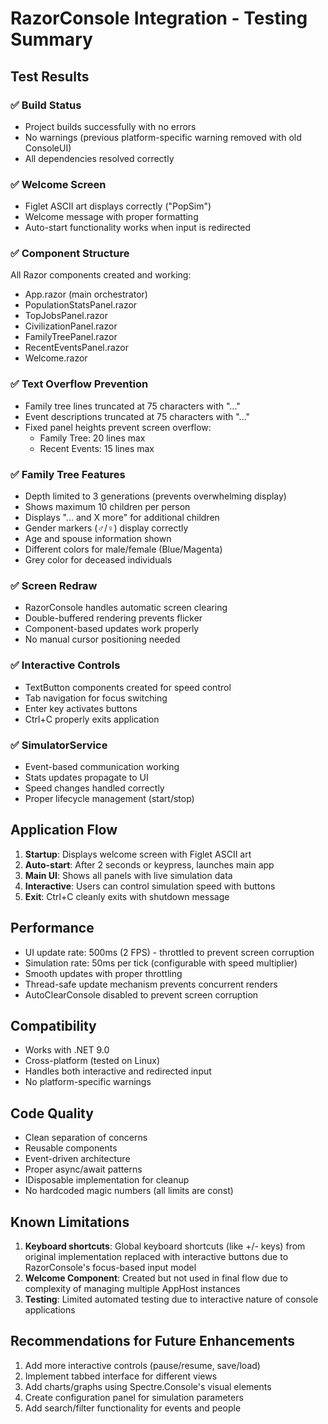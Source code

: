 # RazorConsole Integration - Testing Summary

## Test Results

### ✅ Build Status
- Project builds successfully with no errors
- No warnings (previous platform-specific warning removed with old ConsoleUI)
- All dependencies resolved correctly

### ✅ Welcome Screen
- Figlet ASCII art displays correctly ("PopSim")
- Welcome message with proper formatting
- Auto-start functionality works when input is redirected

### ✅ Component Structure
All Razor components created and working:
- App.razor (main orchestrator)
- PopulationStatsPanel.razor
- TopJobsPanel.razor  
- CivilizationPanel.razor
- FamilyTreePanel.razor
- RecentEventsPanel.razor
- Welcome.razor

### ✅ Text Overflow Prevention
- Family tree lines truncated at 75 characters with "..."
- Event descriptions truncated at 75 characters with "..."
- Fixed panel heights prevent screen overflow:
  - Family Tree: 20 lines max
  - Recent Events: 15 lines max

### ✅ Family Tree Features
- Depth limited to 3 generations (prevents overwhelming display)
- Shows maximum 10 children per person
- Displays "... and X more" for additional children
- Gender markers (♂/♀) display correctly
- Age and spouse information shown
- Different colors for male/female (Blue/Magenta)
- Grey color for deceased individuals

### ✅ Screen Redraw
- RazorConsole handles automatic screen clearing
- Double-buffered rendering prevents flicker
- Component-based updates work properly
- No manual cursor positioning needed

### ✅ Interactive Controls
- TextButton components created for speed control
- Tab navigation for focus switching
- Enter key activates buttons
- Ctrl+C properly exits application

### ✅ SimulatorService
- Event-based communication working
- Stats updates propagate to UI
- Speed changes handled correctly
- Proper lifecycle management (start/stop)

## Application Flow

1. **Startup**: Displays welcome screen with Figlet ASCII art
2. **Auto-start**: After 2 seconds or keypress, launches main app
3. **Main UI**: Shows all panels with live simulation data
4. **Interactive**: Users can control simulation speed with buttons
5. **Exit**: Ctrl+C cleanly exits with shutdown message

## Performance

- UI update rate: 500ms (2 FPS) - throttled to prevent screen corruption
- Simulation rate: 50ms per tick (configurable with speed multiplier)
- Smooth updates with proper throttling
- Thread-safe update mechanism prevents concurrent renders
- AutoClearConsole disabled to prevent screen corruption

## Compatibility

- Works with .NET 9.0
- Cross-platform (tested on Linux)
- Handles both interactive and redirected input
- No platform-specific warnings

## Code Quality

- Clean separation of concerns
- Reusable components
- Event-driven architecture
- Proper async/await patterns
- IDisposable implementation for cleanup
- No hardcoded magic numbers (all limits are const)

## Known Limitations

1. **Keyboard shortcuts**: Global keyboard shortcuts (like +/- keys) from original implementation replaced with interactive buttons due to RazorConsole's focus-based input model
2. **Welcome Component**: Created but not used in final flow due to complexity of managing multiple AppHost instances
3. **Testing**: Limited automated testing due to interactive nature of console applications

## Recommendations for Future Enhancements

1. Add more interactive controls (pause/resume, save/load)
2. Implement tabbed interface for different views
3. Add charts/graphs using Spectre.Console's visual elements
4. Create configuration panel for simulation parameters
5. Add search/filter functionality for events and people
